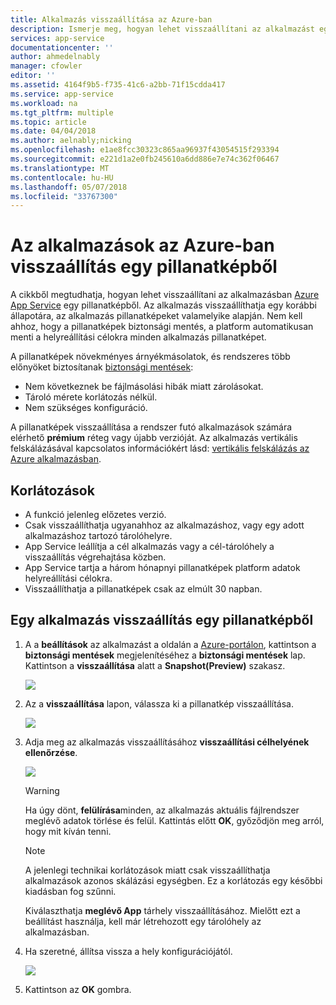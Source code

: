 ```yaml
---
title: Alkalmazás visszaállítása az Azure-ban
description: Ismerje meg, hogyan lehet visszaállítani az alkalmazást egy pillanatképből.
services: app-service
documentationcenter: ''
author: ahmedelnably
manager: cfowler
editor: ''
ms.assetid: 4164f9b5-f735-41c6-a2bb-71f15cdda417
ms.service: app-service
ms.workload: na
ms.tgt_pltfrm: multiple
ms.topic: article
ms.date: 04/04/2018
ms.author: aelnably;nicking
ms.openlocfilehash: e1ae8fcc30323c865aa96937f43054515f293394
ms.sourcegitcommit: e221d1a2e0fb245610a6dd886e7e74c362f06467
ms.translationtype: MT
ms.contentlocale: hu-HU
ms.lasthandoff: 05/07/2018
ms.locfileid: "33767300"
---
```

# <a name="restore-an-app-in-azure-from-a-snapshot"></a>Az alkalmazások az Azure-ban visszaállítás egy pillanatképből
A cikkből megtudhatja, hogyan lehet visszaállítani az alkalmazásban [Azure App Service](../app-service/app-service-web-overview.md) egy pillanatképből. Az alkalmazás visszaállíthatja egy korábbi állapotára, az alkalmazás pillanatképeket valamelyike alapján. Nem kell ahhoz, hogy a pillanatképek biztonsági mentés, a platform automatikusan menti a helyreállítási célokra minden alkalmazás pillanatképet.

A pillanatképek növekményes árnyékmásolatok, és rendszeres több előnyöket biztosítanak [biztonsági mentések](web-sites-backup.md):
- Nem következnek be fájlmásolási hibák miatt zárolásokat.
- Tároló mérete korlátozás nélkül.
- Nem szükséges konfiguráció.

A pillanatképek visszaállítása a rendszer futó alkalmazások számára elérhető **prémium** réteg vagy újabb verzióját. Az alkalmazás vertikális felskálázásával kapcsolatos információkért lásd: [vertikális felskálázás az Azure alkalmazásban](web-sites-scale.md).

## <a name="limitations"></a>Korlátozások

- A funkció jelenleg előzetes verzió.
- Csak visszaállíthatja ugyanahhoz az alkalmazáshoz, vagy egy adott alkalmazáshoz tartozó tárolóhelyre.
- App Service leállítja a cél alkalmazás vagy a cél-tárolóhely a visszaállítás végrehajtása közben.
- App Service tartja a három hónapnyi pillanatképek platform adatok helyreállítási célokra.
- Visszaállíthatja a pillanatképek csak az elmúlt 30 napban.
 

## <a name="restore-an-app-from-a-snapshot"></a>Egy alkalmazás visszaállítás egy pillanatképből

1. A a **beállítások** az alkalmazást a oldalán a [Azure-portálon](https://portal.azure.com), kattintson a **biztonsági mentések** megjelenítéséhez a **biztonsági mentések** lap. Kattintson a **visszaállítása** alatt a **Snapshot(Preview)** szakasz.
   
    ![](./media/app-service-web-restore-snapshots/1.png)

2. Az a **visszaállítása** lapon, válassza ki a pillanatkép visszaállítása.
   
    ![](./media/app-service-web-restore-snapshots/2.png)
   
3. Adja meg az alkalmazás visszaállításához **visszaállítási célhelyének ellenőrzése**.
   
    ![](./media/app-service-web-restore-snapshots/3.png)
   
   > [!WARNING]
   > Ha úgy dönt, **felülírása**minden, az alkalmazás aktuális fájlrendszer meglévő adatok törlése és felül. Kattintás előtt **OK**, győződjön meg arról, hogy mit kíván tenni.
   > 
   > 
      
   > [!Note]
   > A jelenlegi technikai korlátozások miatt csak visszaállíthatja alkalmazások azonos skálázási egységben. Ez a korlátozás egy későbbi kiadásban fog szűnni.
   > 
   > 
   
    Kiválaszthatja **meglévő App** tárhely visszaállításához. Mielőtt ezt a beállítást használja, kell már létrehozott egy tárolóhely az alkalmazásban.

4. Ha szeretné, állítsa vissza a hely konfigurációjától.
   
    ![](./media/app-service-web-restore-snapshots/4.png)

5. Kattintson az **OK** gombra.
